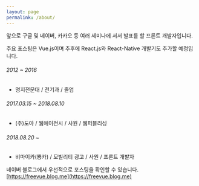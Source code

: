```yaml
---
layout: page
permalink: /about/
---
```


앞으로 구글 및 네이버, 카카오 등 여러 세미나에 서서 발표를 할 프론트 개발자입니다.

주요 포스팅은 Vue.js이며 추후에 React.js와 React-Native 개발기도 추가할 예정입니다.

###### 2012 ~ 2016
* 명지전문대 / 전기과 / 졸업
###### 2017.03.15 ~ 2018.08.10
* (주)도아 / 웹에이전시 / 사원 / 웹퍼블리싱
###### 2018.08.20 ~
* 비마이카(뿅카) / 모빌리티 광고 / 사원 / 프론트 개발자

네이버 블로그에서 우선적으로 포스팅을 확인할 수 있습니다.
[https://freevue.blog.me](https://freevue.blog.me)
